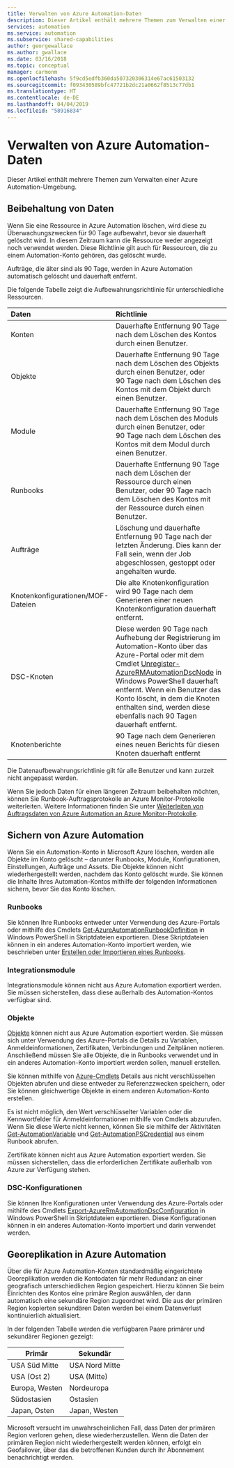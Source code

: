 ```yaml
---
title: Verwalten von Azure Automation-Daten
description: Dieser Artikel enthält mehrere Themen zum Verwalten einer Azure Automation-Umgebung.  Er enthält derzeit die Themen "Datenaufbewahrung", "Sichern von Azure Automation" und "Notfallwiederherstellung in Azure Automation".
services: automation
ms.service: automation
ms.subservice: shared-capabilities
author: georgewallace
ms.author: gwallace
ms.date: 03/16/2018
ms.topic: conceptual
manager: carmonm
ms.openlocfilehash: 5f9cd5edfb360da507320306314e67ac61503132
ms.sourcegitcommit: f093430589bfc47721b2dc21a0662f8513c77db1
ms.translationtype: HT
ms.contentlocale: de-DE
ms.lasthandoff: 04/04/2019
ms.locfileid: "58916834"
---
```

# <a name="managing-azure-automation-data"></a>Verwalten von Azure Automation-Daten
Dieser Artikel enthält mehrere Themen zum Verwalten einer Azure Automation-Umgebung.

## <a name="data-retention"></a>Beibehaltung von Daten
Wenn Sie eine Ressource in Azure Automation löschen, wird diese zu Überwachungszwecken für 90 Tage aufbewahrt, bevor sie dauerhaft gelöscht wird.  In diesem Zeitraum kann die Ressource weder angezeigt noch verwendet werden.  Diese Richtlinie gilt auch für Ressourcen, die zu einem Automation-Konto gehören, das gelöscht wurde.

Aufträge, die älter sind als 90 Tage, werden in Azure Automation automatisch gelöscht und dauerhaft entfernt.

Die folgende Tabelle zeigt die Aufbewahrungsrichtlinie für unterschiedliche Ressourcen.

| Daten | Richtlinie |
|:--- |:--- |
| Konten |Dauerhafte Entfernung 90 Tage nach dem Löschen des Kontos durch einen Benutzer. |
| Objekte |Dauerhafte Entfernung 90 Tage nach dem Löschen des Objekts durch einen Benutzer, oder 90 Tage nach dem Löschen des Kontos mit dem Objekt durch einen Benutzer. |
| Module |Dauerhafte Entfernung 90 Tage nach dem Löschen des Moduls durch einen Benutzer, oder 90 Tage nach dem Löschen des Kontos mit dem Modul durch einen Benutzer. |
| Runbooks |Dauerhafte Entfernung 90 Tage nach dem Löschen der Ressource durch einen Benutzer, oder 90 Tage nach dem Löschen des Kontos mit der Ressource durch einen Benutzer. |
| Aufträge |Löschung und dauerhafte Entfernung 90 Tage nach der letzten Änderung. Dies kann der Fall sein, wenn der Job abgeschlossen, gestoppt oder angehalten wurde. |
| Knotenkonfigurationen/MOF-Dateien |Die alte Knotenkonfiguration wird 90 Tage nach dem Generieren einer neuen Knotenkonfiguration dauerhaft entfernt. |
| DSC-Knoten |Diese werden 90 Tage nach Aufhebung der Registrierung im Automation-Konto über das Azure-Portal oder mit dem Cmdlet [Unregister-AzureRMAutomationDscNode](https://docs.microsoft.com/powershell/module/azurerm.automation/unregister-azurermautomationdscnode) in Windows PowerShell dauerhaft entfernt. Wenn ein Benutzer das Konto löscht, in dem die Knoten enthalten sind, werden diese ebenfalls nach 90 Tagen dauerhaft entfernt. |
| Knotenberichte |90 Tage nach dem Generieren eines neuen Berichts für diesen Knoten dauerhaft entfernt |

Die Datenaufbewahrungsrichtlinie gilt für alle Benutzer und kann zurzeit nicht angepasst werden.

Wenn Sie jedoch Daten für einen längeren Zeitraum beibehalten möchten, können Sie Runbook-Auftragsprotokolle an Azure Monitor-Protokolle weiterleiten.  Weitere Informationen finden Sie unter [Weiterleiten von Auftragsdaten von Azure Automation an Azure Monitor-Protokolle](automation-manage-send-joblogs-log-analytics.md).   

## <a name="backing-up-azure-automation"></a>Sichern von Azure Automation
Wenn Sie ein Automation-Konto in Microsoft Azure löschen, werden alle Objekte im Konto gelöscht – darunter Runbooks, Module, Konfigurationen, Einstellungen, Aufträge und Assets. Die Objekte können nicht wiederhergestellt werden, nachdem das Konto gelöscht wurde.  Sie können die Inhalte Ihres Automation-Kontos mithilfe der folgenden Informationen sichern, bevor Sie das Konto löschen. 

### <a name="runbooks"></a>Runbooks
Sie können Ihre Runbooks entweder unter Verwendung des Azure-Portals oder mithilfe des Cmdlets [Get-AzureAutomationRunbookDefinition](https://docs.microsoft.com/powershell/module/servicemanagement/azure/get-azureautomationrunbookdefinition) in Windows PowerShell in Skriptdateien exportieren.  Diese Skriptdateien können in ein anderes Automation-Konto importiert werden, wie beschrieben unter [Erstellen oder Importieren eines Runbooks](/previous-versions/azure/dn643637(v=azure.100)).

### <a name="integration-modules"></a>Integrationsmodule
Integrationsmodule können nicht aus Azure Automation exportiert werden.  Sie müssen sicherstellen, dass diese außerhalb des Automation-Kontos verfügbar sind.

### <a name="assets"></a>Objekte
[Objekte](/previous-versions/azure/dn939988(v=azure.100)) können nicht aus Azure Automation exportiert werden.  Sie müssen sich unter Verwendung des Azure-Portals die Details zu Variablen, Anmeldeinformationen, Zertifikaten, Verbindungen und Zeitplänen notieren.  Anschließend müssen Sie alle Objekte, die in Runbooks verwendet und in ein anderes Automation-Konto importiert werden sollen, manuell erstellen.

Sie können mithilfe von [Azure-Cmdlets](https://docs.microsoft.com/powershell/module/azurerm.automation#automation) Details aus nicht verschlüsselten Objekten abrufen und diese entweder zu Referenzzwecken speichern, oder Sie können gleichwertige Objekte in einem anderen Automation-Konto erstellen.

Es ist nicht möglich, den Wert verschlüsselter Variablen oder die Kennwortfelder für Anmeldeinformationen mithilfe von Cmdlets abzurufen.  Wenn Sie diese Werte nicht kennen, können Sie sie mithilfe der Aktivitäten [Get-AutomationVariable](/previous-versions/azure/dn940012(v=azure.100)) und [Get-AutomationPSCredential](/previous-versions/azure/dn940015(v=azure.100)) aus einem Runbook abrufen.

Zertifikate können nicht aus Azure Automation exportiert werden.  Sie müssen sicherstellen, dass die erforderlichen Zertifikate außerhalb von Azure zur Verfügung stehen.

### <a name="dsc-configurations"></a>DSC-Konfigurationen
Sie können Ihre Konfigurationen unter Verwendung des Azure-Portals oder mithilfe des Cmdlets [Export-AzureRmAutomationDscConfiguration](https://docs.microsoft.com/powershell/module/azurerm.automation/export-azurermautomationdscconfiguration) in Windows PowerShell in Skriptdateien exportieren. Diese Konfigurationen können in ein anderes Automation-Konto importiert und darin verwendet werden.

## <a name="geo-replication-in-azure-automation"></a>Georeplikation in Azure Automation
Über die für Azure Automation-Konten standardmäßig eingerichtete Georeplikation werden die Kontodaten für mehr Redundanz an einer geografisch unterschiedlichen Region gespeichert. Hierzu können Sie beim Einrichten des Kontos eine primäre Region auswählen, der dann automatisch eine sekundäre Region zugeordnet wird. Die aus der primären Region kopierten sekundären Daten werden bei einem Datenverlust kontinuierlich aktualisiert.  

In der folgenden Tabelle werden die verfügbaren Paare primärer und sekundärer Regionen gezeigt:

| Primär | Sekundär |
| --- | --- |
| USA Süd Mitte |USA Nord Mitte |
| USA (Ost 2) |USA (Mitte) |
| Europa, Westen |Nordeuropa |
| Südostasien |Ostasien |
| Japan, Osten |Japan, Westen |

Microsoft versucht im unwahrscheinlichen Fall, dass Daten der primären Region verloren gehen, diese wiederherzustellen. Wenn die Daten der primären Region nicht wiederhergestellt werden können, erfolgt ein Geofailover, über das die betroffenen Kunden durch ihr Abonnement benachrichtigt werden.


